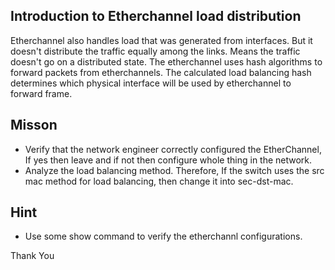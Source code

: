 ## Introduction to Etherchannel load distribution 
Etherchannel also handles load that was generated from interfaces. But it doesn't distribute the traffic equally among the links. Means the traffic doesn't go on a distributed state. The etherchannel uses hash algorithms to forward packets from etherchannels. The calculated load balancing hash determines which physical interface will be used by etherchannel to forward frame.


## Misson

- Verify that the network engineer correctly configured the EtherChannel, If yes then leave and if not then configure whole thing in the network.
- Analyze the load balancing method. Therefore, If the switch uses the src mac method for load balancing, then change it into sec-dst-mac.


## Hint
- Use some show command to verify the etherchannl configurations.

Thank You
